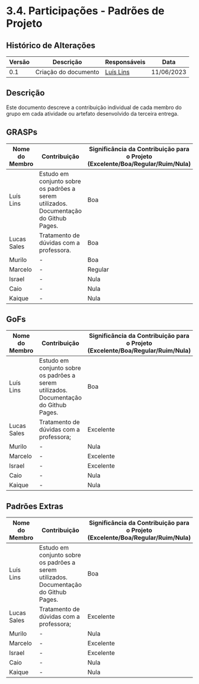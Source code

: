# 3.4. Participações - Padrões de Projeto

## Histórico de Alterações

| Versão | Descrição            | Responsáveis                                 | Data       |
| ------ | -------------------- | -------------------------------------------- | ---------- |
| 0.1    | Criação do documento | [Luís Lins](https://github.com/luisgaboardi) | 11/06/2023 |

## Descrição

Este documento descreve a contribuição individual de cada membro do grupo em cada atividade ou artefato desenvolvido da terceira entrega.

## GRASPs

| Nome do Membro | Contribuição                                                                          | Significância da Contribuição para o Projeto (Excelente/Boa/Regular/Ruim/Nula) |
| -------------- | ------------------------------------------------------------------------------------- | ------------------------------------------------------------------------------ |
| Luís Lins      | Estudo em conjunto sobre os padrões a serem utilizados. Documentação do Github Pages. | Boa                                                                            |
| Lucas Sales    | Tratamento de dúvidas com a professora.                                               | Boa                                                                            |
| Murilo         | \-                                                                                    | Boa                                                                            |
| Marcelo        | \-                                                                                    | Regular                                                                        |
| Israel         | \-                                                                                    | Nula                                                                           |
| Caio           | \-                                                                                    | Nula                                                                           |
| Kaique         | \-                                                                                    | Nula                                                                           |

## GoFs

| Nome do Membro | Contribuição                                                                          | Significância da Contribuição para o Projeto (Excelente/Boa/Regular/Ruim/Nula) |
| -------------- | ------------------------------------------------------------------------------------- | ------------------------------------------------------------------------------ |
| Luís Lins      | Estudo em conjunto sobre os padrões a serem utilizados. Documentação do Github Pages. | Boa                                                                            |
| Lucas Sales    | Tratamento de dúvidas com a professora;                                               | Excelente                                                                      |
| Murilo         | \-                                                                                    | Nula                                                                           |
| Marcelo        | \-                                                                                    | Excelente                                                                      |
| Israel         | \-                                                                                    | Excelente                                                                      |
| Caio           | \-                                                                                    | Nula                                                                           |
| Kaique         | \-                                                                                    | Nula                                                                           |

## Padrões Extras

| Nome do Membro | Contribuição                                                                          | Significância da Contribuição para o Projeto (Excelente/Boa/Regular/Ruim/Nula) |
| -------------- | ------------------------------------------------------------------------------------- | ------------------------------------------------------------------------------ |
| Luís Lins      | Estudo em conjunto sobre os padrões a serem utilizados. Documentação do Github Pages. | Boa                                                                            |
| Lucas Sales    | Tratamento de dúvidas com a professora;                                               | Excelente                                                                      |
| Murilo         | \-                                                                                    | Nula                                                                           |
| Marcelo        | \-                                                                                    | Excelente                                                                      |
| Israel         | \-                                                                                    | Excelente                                                                      |
| Caio           | \-                                                                                    | Nula                                                                           |
| Kaique         | \-                                                                                    | Nula                                                                           |
